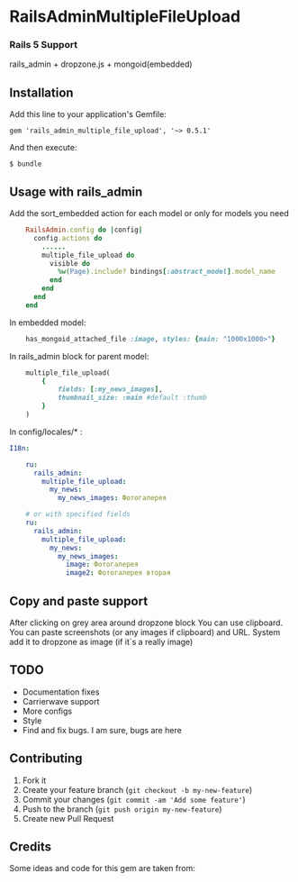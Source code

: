 # RailsAdminMultipleFileUpload

### Rails 5 Support

rails_admin + dropzone.js + mongoid(embedded)

## Installation

Add this line to your application's Gemfile:

    gem 'rails_admin_multiple_file_upload', '~> 0.5.1'

And then execute:

    $ bundle

## Usage with rails_admin

Add the sort_embedded action for each model or only for models you need

```ruby
    RailsAdmin.config do |config|
      config.actions do
        ......
        multiple_file_upload do
          visible do
            %w(Page).include? bindings[:abstract_model].model_name
          end
        end
      end
    end
```

In embedded model:

```ruby
    has_mongoid_attached_file :image, styles: {main: "1000x1000>"}
```

In rails_admin block for parent model:

```ruby
    multiple_file_upload(
        {
            fields: [:my_news_images],
            thumbnail_size: :main #default :thumb
        }
    )
```

In config/locales/* :


```yml
I18n:

    ru:
      rails_admin:
        multiple_file_upload:
          my_news:
            my_news_images: Фотогалерея

    # or with specified fields
    ru:
      rails_admin:
        multiple_file_upload:
          my_news:
            my_news_images:
              image: Фотогалерея
              image2: Фотогалерея вторая

```

## Copy and paste support

  After clicking on grey area around dropzone block You can use clipboard.
  You can paste screenshots (or any images if clipboard) and URL.
  System add it to dropzone as image (if it`s a really image)



## TODO

  * Documentation fixes
  * Carrierwave support
  * More configs
  * Style
  * Find and fix bugs. I am sure, bugs are here

## Contributing

1. Fork it
2. Create your feature branch (`git checkout -b my-new-feature`)
3. Commit your changes (`git commit -am 'Add some feature'`)
4. Push to the branch (`git push origin my-new-feature`)
5. Create new Pull Request

## Credits

Some ideas and code for this gem are taken from:
